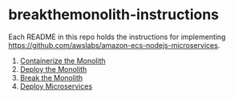 # breakthemonolith-instructions
Each README in this repo holds the instructions for implementing https://github.com/awslabs/amazon-ecs-nodejs-microservices.

1. [Containerize the Monolith](/Step-1.md)
2. [Deploy the Monolith](/Step-2.md)
3. [Break the Monolith](/Step-3.md)
4. [Deploy Microservices](/Step-4.md)
